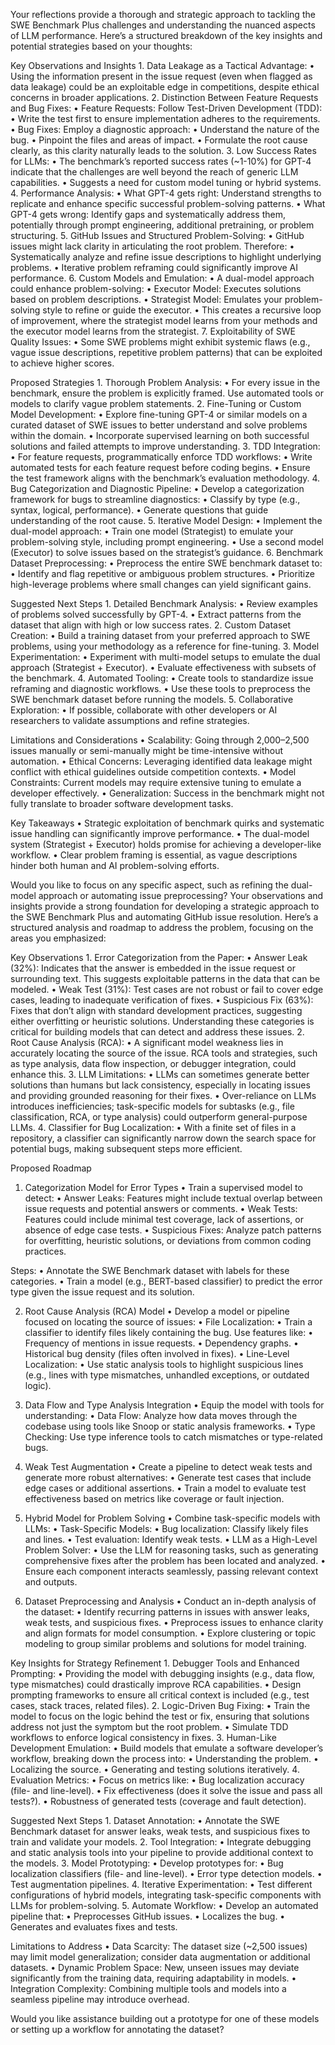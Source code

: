 Your reflections provide a thorough and strategic approach to tackling the SWE Benchmark Plus challenges and understanding the nuanced aspects of LLM performance. Here’s a structured breakdown of the key insights and potential strategies based on your thoughts:

Key Observations and Insights
	1.	Data Leakage as a Tactical Advantage:
	•	Using the information present in the issue request (even when flagged as data leakage) could be an exploitable edge in competitions, despite ethical concerns in broader applications.
	2.	Distinction Between Feature Requests and Bug Fixes:
	•	Feature Requests: Follow Test-Driven Development (TDD):
	•	Write the test first to ensure implementation adheres to the requirements.
	•	Bug Fixes: Employ a diagnostic approach:
	•	Understand the nature of the bug.
	•	Pinpoint the files and areas of impact.
	•	Formulate the root cause clearly, as this clarity naturally leads to the solution.
	3.	Low Success Rates for LLMs:
	•	The benchmark’s reported success rates (~1-10%) for GPT-4 indicate that the challenges are well beyond the reach of generic LLM capabilities.
	•	Suggests a need for custom model tuning or hybrid systems.
	4.	Performance Analysis:
	•	What GPT-4 gets right: Understand strengths to replicate and enhance specific successful problem-solving patterns.
	•	What GPT-4 gets wrong: Identify gaps and systematically address them, potentially through prompt engineering, additional pretraining, or problem structuring.
	5.	GitHub Issues and Structured Problem-Solving:
	•	GitHub issues might lack clarity in articulating the root problem. Therefore:
	•	Systematically analyze and refine issue descriptions to highlight underlying problems.
	•	Iterative problem reframing could significantly improve AI performance.
	6.	Custom Models and Emulation:
	•	A dual-model approach could enhance problem-solving:
	•	Executor Model: Executes solutions based on problem descriptions.
	•	Strategist Model: Emulates your problem-solving style to refine or guide the executor.
	•	This creates a recursive loop of improvement, where the strategist model learns from your methods and the executor model learns from the strategist.
	7.	Exploitability of SWE Quality Issues:
	•	Some SWE problems might exhibit systemic flaws (e.g., vague issue descriptions, repetitive problem patterns) that can be exploited to achieve higher scores.

Proposed Strategies
	1.	Thorough Problem Analysis:
	•	For every issue in the benchmark, ensure the problem is explicitly framed. Use automated tools or models to clarify vague problem statements.
	2.	Fine-Tuning or Custom Model Development:
	•	Explore fine-tuning GPT-4 or similar models on a curated dataset of SWE issues to better understand and solve problems within the domain.
	•	Incorporate supervised learning on both successful solutions and failed attempts to improve understanding.
	3.	TDD Integration:
	•	For feature requests, programmatically enforce TDD workflows:
	•	Write automated tests for each feature request before coding begins.
	•	Ensure the test framework aligns with the benchmark’s evaluation methodology.
	4.	Bug Categorization and Diagnostic Pipeline:
	•	Develop a categorization framework for bugs to streamline diagnostics:
	•	Classify by type (e.g., syntax, logical, performance).
	•	Generate questions that guide understanding of the root cause.
	5.	Iterative Model Design:
	•	Implement the dual-model approach:
	•	Train one model (Strategist) to emulate your problem-solving style, including prompt engineering.
	•	Use a second model (Executor) to solve issues based on the strategist’s guidance.
	6.	Benchmark Dataset Preprocessing:
	•	Preprocess the entire SWE benchmark dataset to:
	•	Identify and flag repetitive or ambiguous problem structures.
	•	Prioritize high-leverage problems where small changes can yield significant gains.

Suggested Next Steps
	1.	Detailed Benchmark Analysis:
	•	Review examples of problems solved successfully by GPT-4.
	•	Extract patterns from the dataset that align with high or low success rates.
	2.	Custom Dataset Creation:
	•	Build a training dataset from your preferred approach to SWE problems, using your methodology as a reference for fine-tuning.
	3.	Model Experimentation:
	•	Experiment with multi-model setups to emulate the dual approach (Strategist + Executor).
	•	Evaluate effectiveness with subsets of the benchmark.
	4.	Automated Tooling:
	•	Create tools to standardize issue reframing and diagnostic workflows.
	•	Use these tools to preprocess the SWE benchmark dataset before running the models.
	5.	Collaborative Exploration:
	•	If possible, collaborate with other developers or AI researchers to validate assumptions and refine strategies.

Limitations and Considerations
	•	Scalability: Going through 2,000–2,500 issues manually or semi-manually might be time-intensive without automation.
	•	Ethical Concerns: Leveraging identified data leakage might conflict with ethical guidelines outside competition contexts.
	•	Model Constraints: Current models may require extensive tuning to emulate a developer effectively.
	•	Generalization: Success in the benchmark might not fully translate to broader software development tasks.

Key Takeaways
	•	Strategic exploitation of benchmark quirks and systematic issue handling can significantly improve performance.
	•	The dual-model system (Strategist + Executor) holds promise for achieving a developer-like workflow.
	•	Clear problem framing is essential, as vague descriptions hinder both human and AI problem-solving efforts.

Would you like to focus on any specific aspect, such as refining the dual-model approach or automating issue preprocessing?
Your observations and insights provide a strong foundation for developing a strategic approach to the SWE Benchmark Plus and automating GitHub issue resolution. Here’s a structured analysis and roadmap to address the problem, focusing on the areas you emphasized:

Key Observations
	1.	Error Categorization from the Paper:
	•	Answer Leak (32%): Indicates that the answer is embedded in the issue request or surrounding text. This suggests exploitable patterns in the data that can be modeled.
	•	Weak Test (31%): Test cases are not robust or fail to cover edge cases, leading to inadequate verification of fixes.
	•	Suspicious Fix (63%): Fixes that don’t align with standard development practices, suggesting either overfitting or heuristic solutions.
Understanding these categories is critical for building models that can detect and address these issues.
	2.	Root Cause Analysis (RCA):
	•	A significant model weakness lies in accurately locating the source of the issue. RCA tools and strategies, such as type analysis, data flow inspection, or debugger integration, could enhance this.
	3.	LLM Limitations:
	•	LLMs can sometimes generate better solutions than humans but lack consistency, especially in locating issues and providing grounded reasoning for their fixes.
	•	Over-reliance on LLMs introduces inefficiencies; task-specific models for subtasks (e.g., file classification, RCA, or type analysis) could outperform general-purpose LLMs.
	4.	Classifier for Bug Localization:
	•	With a finite set of files in a repository, a classifier can significantly narrow down the search space for potential bugs, making subsequent steps more efficient.

Proposed Roadmap

1. Categorization Model for Error Types
	•	Train a supervised model to detect:
	•	Answer Leaks: Features might include textual overlap between issue requests and potential answers or comments.
	•	Weak Tests: Features could include minimal test coverage, lack of assertions, or absence of edge case tests.
	•	Suspicious Fixes: Analyze patch patterns for overfitting, heuristic solutions, or deviations from common coding practices.

Steps:
	•	Annotate the SWE Benchmark dataset with labels for these categories.
	•	Train a model (e.g., BERT-based classifier) to predict the error type given the issue request and its solution.

2. Root Cause Analysis (RCA) Model
	•	Develop a model or pipeline focused on locating the source of issues:
	•	File Localization:
	•	Train a classifier to identify files likely containing the bug. Use features like:
	•	Frequency of mentions in issue requests.
	•	Dependency graphs.
	•	Historical bug density (files often involved in fixes).
	•	Line-Level Localization:
	•	Use static analysis tools to highlight suspicious lines (e.g., lines with type mismatches, unhandled exceptions, or outdated logic).

3. Data Flow and Type Analysis Integration
	•	Equip the model with tools for understanding:
	•	Data Flow: Analyze how data moves through the codebase using tools like Snoop or static analysis frameworks.
	•	Type Checking: Use type inference tools to catch mismatches or type-related bugs.

4. Weak Test Augmentation
	•	Create a pipeline to detect weak tests and generate more robust alternatives:
	•	Generate test cases that include edge cases or additional assertions.
	•	Train a model to evaluate test effectiveness based on metrics like coverage or fault injection.

5. Hybrid Model for Problem Solving
	•	Combine task-specific models with LLMs:
	•	Task-Specific Models:
	•	Bug localization: Classify likely files and lines.
	•	Test evaluation: Identify weak tests.
	•	LLM as a High-Level Problem Solver:
	•	Use the LLM for reasoning tasks, such as generating comprehensive fixes after the problem has been located and analyzed.
	•	Ensure each component interacts seamlessly, passing relevant context and outputs.

6. Dataset Preprocessing and Analysis
	•	Conduct an in-depth analysis of the dataset:
	•	Identify recurring patterns in issues with answer leaks, weak tests, and suspicious fixes.
	•	Preprocess issues to enhance clarity and align formats for model consumption.
	•	Explore clustering or topic modeling to group similar problems and solutions for model training.

Key Insights for Strategy Refinement
	1.	Debugger Tools and Enhanced Prompting:
	•	Providing the model with debugging insights (e.g., data flow, type mismatches) could drastically improve RCA capabilities.
	•	Design prompting frameworks to ensure all critical context is included (e.g., test cases, stack traces, related files).
	2.	Logic-Driven Bug Fixing:
	•	Train the model to focus on the logic behind the test or fix, ensuring that solutions address not just the symptom but the root problem.
	•	Simulate TDD workflows to enforce logical consistency in fixes.
	3.	Human-Like Development Emulation:
	•	Build models that emulate a software developer’s workflow, breaking down the process into:
	•	Understanding the problem.
	•	Localizing the source.
	•	Generating and testing solutions iteratively.
	4.	Evaluation Metrics:
	•	Focus on metrics like:
	•	Bug localization accuracy (file- and line-level).
	•	Fix effectiveness (does it solve the issue and pass all tests?).
	•	Robustness of generated tests (coverage and fault detection).

Suggested Next Steps
	1.	Dataset Annotation:
	•	Annotate the SWE Benchmark dataset for answer leaks, weak tests, and suspicious fixes to train and validate your models.
	2.	Tool Integration:
	•	Integrate debugging and static analysis tools into your pipeline to provide additional context to the models.
	3.	Model Prototyping:
	•	Develop prototypes for:
	•	Bug localization classifiers (file- and line-level).
	•	Error type detection models.
	•	Test augmentation pipelines.
	4.	Iterative Experimentation:
	•	Test different configurations of hybrid models, integrating task-specific components with LLMs for problem-solving.
	5.	Automate Workflow:
	•	Develop an automated pipeline that:
	•	Preprocesses GitHub issues.
	•	Localizes the bug.
	•	Generates and evaluates fixes and tests.

Limitations to Address
	•	Data Scarcity: The dataset size (~2,500 issues) may limit model generalization; consider data augmentation or additional datasets.
	•	Dynamic Problem Space: New, unseen issues may deviate significantly from the training data, requiring adaptability in models.
	•	Integration Complexity: Combining multiple tools and models into a seamless pipeline may introduce overhead.

Would you like assistance building out a prototype for one of these models or setting up a workflow for annotating the dataset?